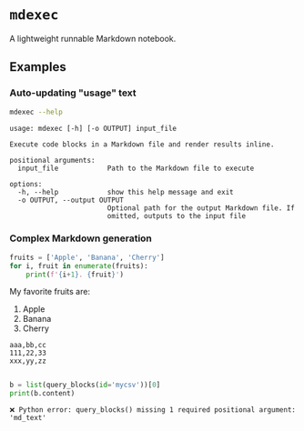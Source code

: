 # `mdexec`

A lightweight runnable Markdown notebook.

## Examples

### Auto-updating "usage" text

```bash exec output-id=help
mdexec --help
```
```output id=help
usage: mdexec [-h] [-o OUTPUT] input_file

Execute code blocks in a Markdown file and render results inline.

positional arguments:
  input_file            Path to the Markdown file to execute

options:
  -h, --help            show this help message and exit
  -o OUTPUT, --output OUTPUT
                        Optional path for the output Markdown file. If
                        omitted, outputs to the input file
```

### Complex Markdown generation

```python exec output-id=fruits-list
fruits = ['Apple', 'Banana', 'Cherry']
for i, fruit in enumerate(fruits):
	print(f'{i+1}. {fruit}') 
```

My favorite fruits are:
<!-- id:fruits-list -->
1. Apple
2. Banana
3. Cherry
<!-- /id:fruits-list -->


```csv id=mycsv
aaa,bb,cc
111,22,33
xxx,yy,zz
```

```python exec output-id=test

b = list(query_blocks(id='mycsv'))[0]
print(b.content)
```

```output id=test
❌ Python error: query_blocks() missing 1 required positional argument: 'md_text'
```